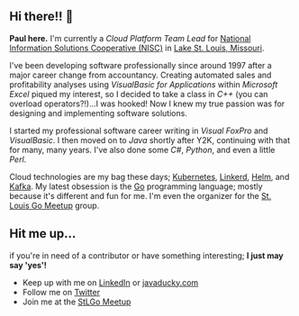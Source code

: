 ## Hi there!! 👋

**Paul here.**  I'm currently a _Cloud Platform Team Lead_ for [National Information Solutions Cooperative (NISC)](https://www.nisc.coop/) in [Lake St. Louis, Missouri](https://www.google.com/maps/place/Lake+St+Louis,+MO/@38.7734922,-95.2744848,6z/data=!4m5!3m4!1s0x87ded06657c1d3bb:0xdb8a4e9fb3096f21!8m2!3d38.7809384!4d-90.7883604).

I've been developing software professionally since around 1997 after a major career change from accountancy.  Creating automated sales and profitability analyses using _VisualBasic for Applications_ within _Microsoft Excel_ piqued my interest, so I decided to take a class in _C++_ (you can overload operators?!)...I was hooked!  Now I knew my true passion was for designing and implementing software solutions.

I started my professional software career writing in _Visual FoxPro_ and _VisualBasic_.  I then moved on to _Java_ shortly after Y2K, continuing with that for many, many years.  I've also done some _C#_, _Python_, and even a little _Perl_. 

Cloud technologies are my bag these days; [Kubernetes](https://kubernetes.io/), [Linkerd](https://linkerd.io/), [Helm](https://helm.sh/), and [Kafka](https://kafka.apache.org/).  My latest obsession is the [Go](https://golang.org/) programming language; mostly because it's different and fun for me.  I'm even the organizer for the [St. Louis Go Meetup](https://www.meetup.com/StL-Go/) group.

## Hit me up...
if you're in need of a contributor or have something interesting; **I just may say 'yes'!**

* Keep up with me on [LinkedIn](https://www.linkedin.com/in/pabalogh/) or [javaducky.com](https://javaducky.com/)
* Follow me on [Twitter](https://twitter.com/javaducky)
* Join me at the [StLGo Meetup](https://www.meetup.com/StL-Go/)
